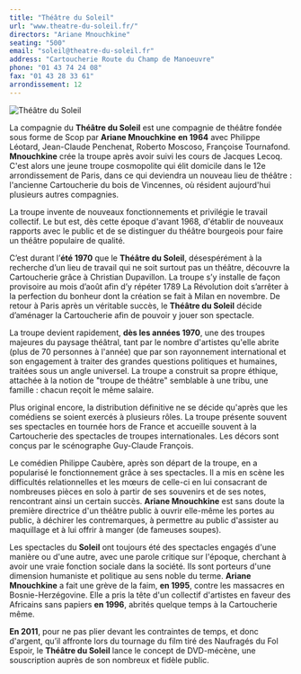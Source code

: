 ```yaml
---
title: "Théâtre du Soleil"
url: "www.theatre-du-soleil.fr/"
directors: "Ariane Mnouchkine"
seating: "500"
email: "soleil@theatre-du-soleil.fr"
address: "Cartoucherie Route du Champ de Manoeuvre"
phone: "01 43 74 24 08"
fax: "01 43 28 33 61"
arrondissement: 12
---
```


![Théâtre du Soleil](../images/12eme/theatre-du-soleil/theatre-du-soleil-1.jpg)

La compagnie du **Théâtre du Soleil** est une compagnie de théâtre fondée sous forme de Scop par **Ariane Mnouchkine** **en 1964** avec Philippe Léotard, Jean-Claude Penchenat, Roberto Moscoso, Françoise Tournafond. **Mnouchkine** crée la troupe après avoir suivi les cours de Jacques Lecoq. C'est alors une jeune troupe cosmopolite qui élit domicile dans le 12e arrondissement de Paris, dans ce qui deviendra un nouveau lieu de théâtre : l'ancienne Cartoucherie du bois de Vincennes, où résident aujourd'hui plusieurs autres compagnies.

La troupe invente de nouveaux fonctionnements et privilégie le travail collectif. Le but est, dès cette époque d'avant 1968, d'établir de nouveaux rapports avec le public et de se distinguer du théâtre bourgeois pour faire un théâtre populaire de qualité.

C’est durant l’**été 1970** que le **Théâtre du Soleil**, désespérément à la recherche d’un lieu de travail qui ne soit surtout pas un théâtre, découvre la Cartoucherie grâce à Christian Dupavillon. La troupe s’y installe de façon provisoire au mois d’août afin d’y répéter 1789 La Révolution doit s’arrêter à la perfection du bonheur dont la création se fait à Milan en novembre. De retour à Paris après un véritable succès, le **Théâtre du Soleil** décide d’aménager la Cartoucherie afin de pouvoir y jouer son spectacle. 

La troupe devient rapidement, **dès les années 1970**, une des troupes majeures du paysage théâtral, tant par le nombre d'artistes qu'elle abrite (plus de 70 personnes à l'année) que par son rayonnement international et son engagement à traiter des grandes questions politiques et humaines, traitées sous un angle universel. La troupe a construit sa propre éthique, attachée à la notion de "troupe de théâtre" semblable à une tribu, une famille : chacun reçoit le même salaire. 

Plus original encore, la distribution définitive ne se décide qu'après que les comédiens se soient exercés à plusieurs rôles. La troupe présente souvent ses spectacles en tournée hors de France et accueille souvent à la Cartoucherie des spectacles de troupes internationales. Les décors sont conçus par le scénographe Guy-Claude François.

Le comédien Philippe Caubère, après son départ de la troupe, en a popularisé le fonctionnement grâce à ses spectacles. Il a mis en scène les difficultés relationnelles et les mœurs de celle-ci en lui consacrant de nombreuses pièces en solo à partir de ses souvenirs et de ses notes, rencontrant ainsi un certain succès. **Ariane Mnouchkine** est sans doute la première directrice d'un théâtre public à ouvrir elle-même les portes au public, à déchirer les contremarques, à permettre au public d'assister au maquillage et à lui offrir à manger (de fameuses soupes).

Les spectacles du **Soleil** ont toujours été des spectacles engagés d'une manière ou d'une autre, avec une parole critique sur l'époque, cherchant à avoir une vraie fonction sociale dans la société. Ils sont porteurs d'une dimension humaniste et politique au sens noble du terme. **Ariane Mnouchkine** a fait une grève de la faim, **en 1995**, contre les massacres en Bosnie-Herzégovine. Elle a pris la tête d'un collectif d'artistes en faveur des Africains sans papiers **en 1996**, abrités quelque temps à la Cartoucherie même.

**En 2011**, pour ne pas plier devant les contraintes de temps, et donc d'argent, qu’il affronte lors du tournage du film tiré des Naufragés du Fol Espoir, le **Théâtre du Soleil** lance le concept de DVD-mécène, une souscription auprès de son nombreux et fidèle public.

